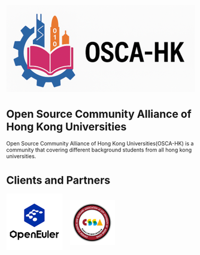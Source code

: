 ![OSCA-HK logo](../logo/OSCA-HK2.png)

# Open Source Community Alliance of Hong Kong Universities

Open Source Community Alliance of Hong Kong Universities(OSCA-HK) is a community that covering different background students from all hong kong universities.


<!-- # Joint universities
<div style="display: flex; gap: 50px; flex-wrap: wrap; align-items: center">
  <a href="https://www.cityu.edu.hk/">
    <img src="../logo/CityUHK_logo.png" style="width: 120px; height: auto; display: block"/>
  </a>
  <a href="https://www.cuhk.edu.hk/english/index.html">
    <img src="../logo/CUHK_logo.png" style="width: 90px; height: auto; display: block"/>
  </a>
</div> -->

# Clients and Partners
<div style="display: flex; gap: 20px; flex-wrap: wrap; align-items: center; height: max-content">
  <a href="https://www.openeuler.org/en/" style="display: inline-flex; height: 100%; align-items: center">
    <img src="../logo/openeuler_logo.png" style="width:150px; height:auto; margin: auto"/>
  </a>
  <a href="https://www.cityucssa.org/" style="display: inline-flex; height: 100%; align-items: center">
    <img src="../logo/CityUHK-CSSA-logo.jpg" style="width:120px; height:auto; margin: auto;transform: translateY(2px)"/>
  </a>
</div>
